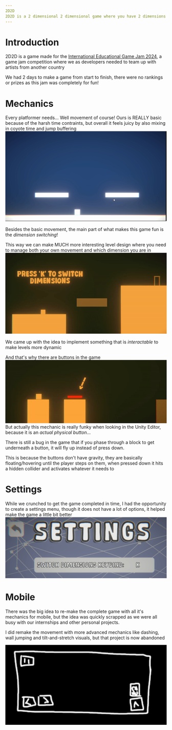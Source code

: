 ```yaml
---
2D2D
2D2D is a 2 dimensional 2 dimensional game where you have 2 dimensions you can dimension switch to
---
```


# Introduction

2D2D is a game made for the [International Educational Game Jam 2024](https://itch.io/jam/international-educational-game-jam-2024), a game jam competition where we as developers needed to team up with artists from another country

We had 2 days to make a game from start to finish, there were no rankings or prizes as this jam was completely for fun!

# Mechanics

Every platformer needs... Well movement of course! Ours is REALLY basic because of the harsh time contraints, but overall it feels juicy by also mixing in coyote time and jump buffering
![Basic Movement](./assets/images/projects/2d2d/movement.gif)

Besides the basic movement, the main part of what makes this game fun is the *dimension switching*!

This way we can make MUCH more interesting level design where you need to manage both your own movement and which dimension you are in
![Dimension Switching](./assets/images/projects/2d2d/switching.gif)

We came up with the idea to implement something that is *interactable* to make levels more dynamic

And that's why there are buttons in the game
![Button](./assets/images/projects/2d2d/button.gif)
But actually this mechanic is really funky when looking in the Unity Editor, because it is an *actual physical button*...

There is still a bug in the game that if you phase through a block to get underneath a button, it will fly up instead of press down.

This is because the buttons don't have gravity, they are basically floating/hovering until the player steps on them, when pressed down it hits a hidden collider and activates whatever it needs to

# Settings

While we crunched to get the game completed in time, I had the opportunity to create a settings menu, though it does not have a lot of options, it helped make the game a little bit better
![Settings Menu](./assets/images/projects/2d2d/settings.png)

# Mobile

There was the big idea to re-make the complete game with all it's mechanics for mobile, but the idea was quickly scrapped as we were all busy with our internships and other personal projects.

I did remake the movement with more advanced mechanics like dashing, wall jumping and tilt-and-stretch visuals, but that project is now abandoned


![Settings Menu](./assets/images/projects/2d2d/mobile.png)